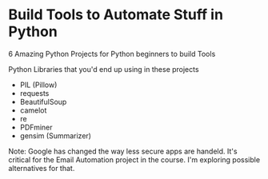 # Build Tools to Automate Stuff in Python

6 Amazing Python Projects for Python beginners to build Tools 

Python Libraries that you'd end up using in these projects

* PIL (Pillow)
* requests
* BeautifulSoup
* camelot
* re
* PDFminer 
* gensim (Summarizer) 


Note: Google has changed the way less secure apps are handeld. It's critical for the Email Automation project in the course. I'm exploring possible alternatives for that. 

